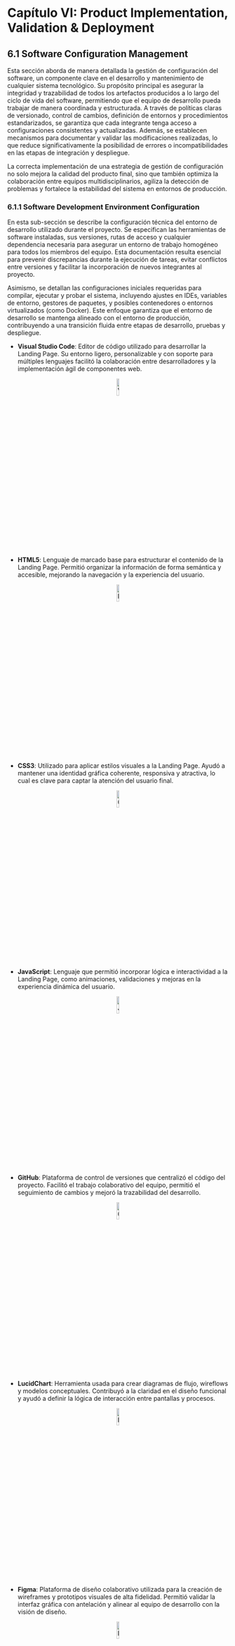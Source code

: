 # Capítulo VI: Product Implementation, Validation & Deployment

## 6.1 Software Configuration Management

Esta sección aborda de manera detallada la gestión de configuración del software, un componente clave en el desarrollo y mantenimiento de cualquier sistema tecnológico. Su propósito principal es asegurar la integridad y trazabilidad de todos los artefactos producidos a lo largo del ciclo de vida del software, permitiendo que el equipo de desarrollo pueda trabajar de manera coordinada y estructurada. A través de políticas claras de versionado, control de cambios, definición de entornos y procedimientos estandarizados, se garantiza que cada integrante tenga acceso a configuraciones consistentes y actualizadas. Además, se establecen mecanismos para documentar y validar las modificaciones realizadas, lo que reduce significativamente la posibilidad de errores o incompatibilidades en las etapas de integración y despliegue.

La correcta implementación de una estrategia de gestión de configuración no solo mejora la calidad del producto final, sino que también optimiza la colaboración entre equipos multidisciplinarios, agiliza la detección de problemas y fortalece la estabilidad del sistema en entornos de producción.

### 6.1.1 Software Development Environment Configuration

En esta sub-sección se describe la configuración técnica del entorno de desarrollo utilizado durante el proyecto. Se especifican las herramientas de software instaladas, sus versiones, rutas de acceso y cualquier dependencia necesaria para asegurar un entorno de trabajo homogéneo para todos los miembros del equipo. Esta documentación resulta esencial para prevenir discrepancias durante la ejecución de tareas, evitar conflictos entre versiones y facilitar la incorporación de nuevos integrantes al proyecto.

Asimismo, se detallan las configuraciones iniciales requeridas para compilar, ejecutar y probar el sistema, incluyendo ajustes en IDEs, variables de entorno, gestores de paquetes, y posibles contenedores o entornos virtualizados (como Docker). Este enfoque garantiza que el entorno de desarrollo se mantenga alineado con el entorno de producción, contribuyendo a una transición fluida entre etapas de desarrollo, pruebas y despliegue.



- **Visual Studio Code**: Editor de código utilizado para desarrollar la Landing Page. Su entorno ligero, personalizable y con soporte para múltiples lenguajes facilitó la colaboración entre desarrolladores y la implementación ágil de componentes web.

<div style="text-align: center;">
  <img src="../images/visualstudio.png" alt="Visual Studio Code" style="width:10%;"/>
</div>

- **HTML5**: Lenguaje de marcado base para estructurar el contenido de la Landing Page. Permitió organizar la información de forma semántica y accesible, mejorando la navegación y la experiencia del usuario.

<div style="text-align: center;">
  <img src="../images/html5.png" alt="HTML 5" style="width:10%;"/>
</div>

- **CSS3**: Utilizado para aplicar estilos visuales a la Landing Page. Ayudó a mantener una identidad gráfica coherente, responsiva y atractiva, lo cual es clave para captar la atención del usuario final.

<div style="text-align: center;">
  <img src="../images/css3.png" alt="CSS 3" style="width:10%;"/>
</div>

- **JavaScript**: Lenguaje que permitió incorporar lógica e interactividad a la Landing Page, como animaciones, validaciones y mejoras en la experiencia dinámica del usuario.

<div style="text-align: center;">
  <img src="../images/js.png" alt="JavaScript" style="width:10%;"/>
</div>

- **GitHub**: Plataforma de control de versiones que centralizó el código del proyecto. Facilitó el trabajo colaborativo del equipo, permitió el seguimiento de cambios y mejoró la trazabilidad del desarrollo.

<div style="text-align: center;">
  <img src="../images/github.png" alt="Github" style="width:10%;"/>
</div>

- **LucidChart**: Herramienta usada para crear diagramas de flujo, wireflows y modelos conceptuales. Contribuyó a la claridad en el diseño funcional y ayudó a definir la lógica de interacción entre pantallas y procesos.

<div style="text-align: center;">
  <img src="../images/lucidchart.png" alt="LucidChart" style="width:10%;"/>
</div>

- **Figma**: Plataforma de diseño colaborativo utilizada para la creación de wireframes y prototipos visuales de alta fidelidad. Permitió validar la interfaz gráfica con antelación y alinear al equipo de desarrollo con la visión de diseño.

<div style="text-align: center;">
  <img src="../images/figma.png" alt="Figma" style="width:10%;"/>
</div>

- **Android Studio**: Entorno de desarrollo para la aplicación móvil. Proporcionó las herramientas necesarias para programar, depurar, probar y empaquetar la app en dispositivos Android.

<div style="text-align: center;">
  <img src="../images/androidstudio.png" alt="CSS 3" style="width:10%;"/>
</div>

- **Kotlin**: Lenguaje de programación moderno utilizado para desarrollar la aplicación móvil. Su sintaxis clara y concisa mejoró la eficiencia del código y la productividad del equipo, alineándose con las mejores prácticas de desarrollo en Android.

<div style="text-align: center;">
  <img src="../images/kotilin.png" alt="Kotlin" style="width:10%;"/>
</div>

- **Trello**: Plataforma de gestión de tareas basada en tableros y tarjetas, utilizada para organizar y hacer seguimiento del progreso del equipo durante el desarrollo del proyecto. Facilitó la planificación de sprints, la asignación de responsabilidades y la visualización del avance en tiempo real, promoviendo una colaboración efectiva y una mejor administración del tiempo.

<div style="text-align: center;">
  <img src="../images/Trello.png" alt="Trello" style="width:10%;"/>
</div>


Cada una de estas herramientas fue seleccionada estratégicamente para cumplir con los objetivos del proyecto, asegurando una solución tecnológica robusta, escalable y centrada en la experiencia del usuario.

### 6.1.2 Source Code Management

**Repositorio de la Landing Page:**  
Durante el desarrollo de la Landing Page, utilizamos un repositorio centralizado en GitHub para almacenar y gestionar el código fuente del proyecto. Esto permitió el trabajo colaborativo, el control de versiones y la trazabilidad de cambios en el desarrollo.

**Implementación de GitFlow:**  
Para nuestra estrategia de gestión de versiones con Git, nos basamos en el modelo de ramificación propuesto en el artículo _“A successful Git branching model”_ de Vincent Driessen. Adoptamos el enfoque **GitFlow**, el cual proporciona una estructura clara y organizada para el desarrollo colaborativo, facilitando la integración y el mantenimiento del código.

- **Rama Principal (`main`)**: Contiene la versión estable en producción.  
- **Rama de Desarrollo (`develop`)**: Integra los últimos avances y funcionalidades en desarrollo. Actúa como entorno de integración continua.  
- **Rama de Lanzamiento (`release`)**: Utilizada para preparar una nueva versión del producto, permitiendo ajustes finales antes de su despliegue.  
  - Deriva de: `develop`  
  - Se fusiona con: `develop` y `main`  
- **Rama de Características (`feature`)**: Destinada al desarrollo de nuevas funcionalidades específicas del producto.  
  - Deriva de: `develop`  
  - Se fusiona con: `develop`  
- **Rama de Corrección Rápida (`hotfix`)**: Diseñada para aplicar soluciones urgentes a errores críticos detectados en producción.  
  - Deriva de: `main`  
  - Se fusiona con: `develop` y `main`  
- **Rama de Alcance (`scope`)**: Rama personalizada creada para gestionar desarrollos relacionados con un módulo o funcionalidad específica de gran tamaño o impacto. Su objetivo es permitir el aislamiento de tareas que abarquen múltiples ramas `feature`, mejorando la organización y facilitando su integración progresiva.  
  - Deriva de: `develop`  
  - Puede actuar como contenedor de varias `feature`  
  - Se fusiona con: `develop` o `release`, según el caso
  
<div style="text-align: center;">
  <img src="../images/gitflow.png" alt="Ejemplo ramas Gitflow" style="width:70%;"/>
</div>

**Conventional Commits:**  
Para mantener claridad y consistencia en los mensajes de confirmación (`commits`), adoptamos la convención **Conventional Commits**, la cual estandariza la estructura semántica de cada mensaje, permitiendo una mejor comprensión del historial de cambios y una posible automatización en la generación de changelogs.

**Tipos de mensajes utilizados:**

- `feat`: Incorporación de nuevas funcionalidades.
- `fix`: Corrección de errores o bugs.
- `docs`: Cambios relacionados con la documentación.
- `style`: Ajustes de formato sin impacto funcional.
- `refactor`: Reestructuración del código sin alterar su comportamiento.
- `test`: Adición o modificación de pruebas automatizadas.
- `chore`: Tareas de mantenimiento y configuraciones del entorno.
- `perf`: Mejoras orientadas al rendimiento del sistema.    

### 6.1.3 Source Code Style Guide & Conventions

Para garantizar un código legible, consistente y de fácil mantenimiento, se adoptaron las convenciones propuestas por Google en sus guías oficiales de estilo para HTML/CSS y JavaScript. La aplicación de estos lineamientos facilita el trabajo colaborativo y reduce la posibilidad de errores en etapas posteriores del desarrollo.

#### Convenciones para HTML/CSS (Google HTML/CSS Style Guide)

Durante la implementación de la Landing Page, se aplicaron las siguientes buenas prácticas recomendadas:

- Declarar siempre el tipo de documento (`<!DOCTYPE html>`) al inicio.
- Usar minúsculas para los nombres de los elementos HTML (`<p>`, `<h1>`, `<section>`, etc.).
- Cerrar correctamente todos los elementos HTML (por ejemplo, `<p></p>`).
- Colocar entre comillas los valores de los atributos (por ejemplo, `<div class="container">`).
- Incluir los atributos `alt`, `width` y `height` en las imágenes para accesibilidad y rendimiento.
- Evitar líneas de código excesivamente largas para facilitar la lectura.
- No omitir el elemento `<title>` dentro del `<head>`.
- Incluir `meta tags` relevantes al inicio del documento, como codificación, viewport y descripciones.

Estas convenciones aseguran una estructura semántica clara y una mejor interpretación por parte de navegadores y motores de búsqueda, además de contribuir a una experiencia de usuario coherente.

#### Convenciones para JavaScript (Google JavaScript Style Guide)

Para el desarrollo de funcionalidades interactivas con JavaScript, se aplicaron las siguientes convenciones:

- Usar notación **camelCase** para nombrar variables y funciones (por ejemplo: `numberArray`, `calculateSum()`).
- Emplear **comillas simples** para definir cadenas de texto (`'Este es un string'`).
- Finalizar todas las sentencias con punto y coma (`;`) para evitar errores de interpretación.
- Evitar el uso de `var` para declarar variables, priorizando `let` o `const` según la necesidad de reasignación.

Estas prácticas ayudan a mantener un estilo uniforme en el código fuente y previenen errores comunes relacionados con el scope, la redeclaración de variables o la gestión de valores dinámicos.

La aplicación sistemática de estas convenciones fortaleció la calidad del código entregado, promoviendo la claridad, la eficiencia y la colaboración efectiva entre los integrantes del equipo.

### 6.1.4 Software Deployment Configuration

Para el despliegue de la Landing Page del proyecto, se utilizó **GitHub Pages**, una plataforma gratuita que permite publicar sitios web estáticos directamente desde un repositorio de GitHub. Esta herramienta facilitó la publicación rápida y eficiente del contenido web desarrollado en HTML, CSS y JavaScript, sin necesidad de utilizar servidores adicionales ni configuraciones complejas.

El proceso de despliegue se realizó vinculando el repositorio del proyecto con GitHub Pages, configurando la rama correspondiente y asegurando que el contenido de la carpeta raíz (o `/docs`, según el caso) contuviera todos los archivos necesarios para el funcionamiento del sitio.

**Enlace de la Landing Page:**  
🔗 [https://1acc0238-2510-346-g3-eazylogistics.github.io/LandingPage/](https://1acc0238-2510-346-g3-eazylogistics.github.io/LandingPage/)

Este enlace corresponde a la versión publicada de la Landing Page, accesible desde cualquier dispositivo con conexión a internet, permitiendo validar su funcionamiento y presentación visual.

#### Configuración del Despliegue

<div style="text-align: center;">
  <img src="../images/landing_page_repository.png" alt="Inicio de Repositorio" style="width:70%;"/>
</div>

<div style="text-align: center;">
  <img src="../images/github_pages_configuration.png" alt="Configuracion de Deploy" style="width:70%;"/>
</div>

<div style="text-align: center;">
  <img src="../images/Deploy Github.png" alt="Github Pages Configuration" style="width:70%;"/>
</div>

- Selección de rama (`main`).
- Ubicación del contenido (`root`).
- Confirmación del estado en la pestaña **Pages** del repositorio.
- Mensajes de confirmación de despliegue exitoso.

#### Resultado del Despliegue

<div style="text-align: center;">
  <img src="../images/Landing Face.png" alt="Evidencia del Deploy" style="width:70%;"/>
</div>

Este despliegue permitió contar con una presentación web funcional del producto desde las primeras etapas del desarrollo, facilitando su validación por parte de usuarios, stakeholders y evaluadores.


## 6.2 Landing Page & Mobile Application Implementation
En esta sección se detalla el proceso completo de implementación, pruebas, documentación y despliegue de la Landing Page, los Web Services y las Aplicaciones Móviles. Abarca desde la planificación inicial hasta la entrega final, asegurando que cada componente cumpla con los requisitos establecidos y funcione correctamente.

## 6.2.1 Sprint 1
En esta sección se registra y explica el avance en términos de producto y trabajo colaborativo para el Sprint 1. Durante este sprint, el equipo se enfocará en la implementación de la Landing Page, asegurando que cumpla con los requisitos establecidos y funcione correctamente.

### 6.2.1.1 Sprint Planning 1  
En esta sección se especifican los aspectos principales del Sprint Planning Meeting. Este encuentro es fundamental para definir los objetivos y tareas del Sprint 1, asegurando que todos los miembros del equipo estén alineados y preparados para comenzar el trabajo. A continuación, se presenta un cuadro resumen del Sprint Planning Meeting, que incluye los puntos clave discutidos y las decisiones tomadas.

| **Sprint #**                       | Sprint 1                                                                                                                                                                                                                                                                                                                           | 
|------------------------------------|------------------------------------------------------------------------------------------------------------------------------------------------------------------------------------------------------------------------------------------------------------------------------------------------------------------------------------|
| **Sprint Planning Background**     |                                                                                                                                                                                                                                                                                                                                    |
| Date:                              | 2025/05/10                                                                                                                                                                                                                                                                                                                         |
| Time:                              | 5:00 PM                                                                                                                                                                                                                                                                                                                            |
| Location:                          | Reunión virtual via Discord                                                                                                                                                                                                                                                                                                        |
| Prepared by:                       | Gabriel Braithuaite, Mathias Vasquez                                                                                                                                                                                                                                                                                               |
| Attendees (to planning meeting):   | Gabriel Braithuaite, Mathias Vasquez, Joaquin Pedraza, Jose Luza, Fabian Reyes                                                                                                                                                                                                                                                     |
| Sprint n – 1 Review Summary        | No aplica para Sprint 1                                                                                                                                                                                                                                                                                                            |
| Sprint n – 1 Retrospective Summary | No aplica para Sprint 1                                                                                                                                                                                                                                                                                                            |
| **Sprint Goal & User Stories**     |                                                                                                                                                                                                                                                                                                                                    | 
| Sprint 1 Goal                      | **Our focus is** on developing and implementing a functional and attractive Landing Page. <br> **We believe it delivers** a positive first impression and attracts potential users to explore more about our product. <br> **This will be confirmed when** the Landing Page is deployed and receives positive feedback from users. |
| Sprint 1 Velocity                  | Para este sprint 1, el equipo de EazyLogistics puede aceptar 18 Story Points, los cuales son abarcados en las User Stories de la primera EPIC.                                                                                                                                                                                     |
| Sum of Story Points                | 18                                                                                                                                                                                                                                                                                                                                 |

### 6.2.1.2 Sprint Backlog 1  
En esta sección se presenta el Sprint Backlog del Sprint 1, que incluye las tareas y actividades planificadas para el desarrollo de la Landing Page. Cada tarea está asociada a una User Story específica, lo que permite al equipo realizar un seguimiento del progreso y asegurarse de que se cumplan los objetivos del sprint.

Screenshot del Sprint Backlog del Sprint 1 en Trello: https://trello.com/b/xzXIrtZu/eazylogistics

| **Sprint #** | Sprint 1                                     |                |                                                                               |                                                                                                                                                                                                    |                       |              |        |
|--------------|----------------------------------------------|----------------|-------------------------------------------------------------------------------|----------------------------------------------------------------------------------------------------------------------------------------------------------------------------------------------------|-----------------------|--------------|--------|
| User Story   |                                              | Work Item/Task |                                                                               |                                                                                                                                                                                                    |                       |              |        |
| Id           | Title                                        | Id             | Title                                                                         | Description                                                                                                                                                                                        | Estimation<br>(Hours) | Assined To   | Status |
| US001        | Acceso a la sección de Resumen	              | WI001          | Implementación de acceso a la sección de Resumen                              | Desarrollar y configurar la sección de información de la página de resumen para que los visitantes puedan acceder fácilmente y obtener información clara sobre la aplicación.                      | 1 hora                | Fabian Reyes | Done   |
| US002        | Acceso a la sección de Características	      | WI002          | Implementación de acceso a la sección de Características                      | Desarrollar y configurar la página de "Características" para que los visitantes puedan acceder fácilmente y enterarse de las características claves de la aplicación.                              | 1 hora                | Fabian Reyes | Done   | 
| US003        | Envío de Correos a los CEO de Easylogistics  | WI003          | Implementación de envío de correos a los CEO de Easylogistics                 | Desarrollar y configurar la funcionalidad que permita a los visitantes enviar correos con información adicional sobre las funcionalidades de la aplicación a los CEO de Easylogistics.             | 1 hora                | Fabian Reyes | Done   |
| US004        | Registro de Nuevos Usuarios                  | WI004          | Implementación de registro de nuevos usuarios                                 | Desarrollar y configurar la funcionalidad que permita a los visitantes registrarse como usuarios para ponerse en contacto y utilizar la aplicación.                                                | 1 hora                | Fabian Reyes | Done   |
| US005        | Información de Funcionalidades               | WI005          | Implementación de la sección de Información de Funcionalidades                | Desarrollar y configurar un sector en la página que detalle todas las funcionalidades que ofrece la aplicación.                                                                                    | 1 hora                | Fabian Reyes | Done   |
| US006        | Sector de Planes Disponibles                 | WI006          | Implementación del sector de Planes Disponibles                               | Desarrollar y configurar un sector en la página que muestre los diferentes planes que ofrece la aplicación, permitiendo a los visitantes escoger el que mejor se adapte a sus necesidades.         | 1 hora                | Fabian Reyes | Done   |
| US007        | Sector de Preguntas Frecuentes               | WI007          | Implementación del sector de Preguntas Frecuentes                             | Desarrollar y configurar un sector en la página que permita a los visitantes acceder a preguntas frecuentes y obtener respuestas rápidas a dudas comunes.                                          | 1 hora                | Fabian Reyes | Done   |
| US008        | 	Conexión de Easylogistics con la Aplicación | WI008          | Implementación de la sección de Conexión de Easylogistics con LogisticsMaster | Desarrollar y configurar una sección en la página que explique cómo Easylogistics está conectado con la aplicación, proporcionando a los visitantes una comprensión clara de su propósito y origen | 1 hora                | Fabian Reyes | Done   |

### 6.2.1.3 Development Evidence for Sprint Review  
En esta sección se explican y presentan los avances en la implementación de los productos de la solución según el alcance del Sprint 1. Durante este sprint, el equipo se ha enfocado en la creación y despliegue de la Landing Page

| Repository             | Branch | Commit Id | Commit Message                    | Commit Message Body                                                     | Commited on (Date) |
|------------------------|--------|-----------|-----------------------------------|-------------------------------------------------------------------------|--------------------|
| FabianTG25/LandingPage | main   |           | Implementación de la Landing Page | Se implementó la Landing Page con todas las funcionalidades requeridas. | 2025/05/14         |

Enlace al repositorio: https://github.com/1ACC0238-2510-346-G3-EazyLogistics/LandingPage

### 6.2.1.4 Testing Suite Evidence for Sprint Review  
Para este sprint, no se han realizado pruebas automatizadas, ya que el equipo ha decidido enfocarse en la implementación de la Landing Page y no se han desarrollado pruebas unitarias o de integración. Sin embargo, se han realizado pruebas manuales para asegurar que la Landing Page funcione correctamente y cumpla con los requisitos establecidos.
Se podrían implementar pruebas automatizadas utilizando herramientas como Selenium en futuros sprints, pero por el momento, el equipo ha optado por realizar pruebas manuales para asegurar la calidad del producto.

### 6.2.1.5 Execution Evidence for Sprint Review  
En este Sprint 1, el equipo ha desarrollado y desplegado la Landing Page, asegurando que cumpla con los requisitos establecidos y funcione correctamente. A continuación, se presentan las evidencias de ejecución del Sprint 1, que incluyen capturas de pantalla y descripciones de las funcionalidades implementadas.

### 6.2.1.6 Services Documentation Evidence for Sprint Review  
Este sprint 1 tuvo como enfoque principal la implementación de la Landing Page, por lo que no se han desarrollado Web Services. La documentación de Endpoints con OpenAPI y los detalles relacionados con Web Services serán relevantes en sprints futuros cuando se aborde la implementación y documentación de estos servicios. 

### 6.2.1.7 Software Deployment Evidence for Sprint Review  
En este Sprint 1, el equipo ha desplegado la Landing Page utilizando github pages. A continuación, se presentan las evidencias de despliegue del Sprint 1, que incluyen capturas de pantalla y pasos detallados del proceso de despliegue.
1. **Creación del Repositorio**: Se creó un repositorio en GitHub para alojar el código de la Landing Page. El repositorio se llama "LandingPage" y está disponible en la cuenta de GitHub del equipo.
<br> ![Landing Page Repository](../images/landing_page_repository.png)
<br> url del repositorio: https://github.com/1ACC0238-2510-346-G3-EazyLogistics/LandingPage

2. **Configuración de GitHub Pages**: Se habilitó la opción de GitHub Pages en la configuración del repositorio. Esto permite que el contenido del repositorio se publique como una página web estática.
<br> ![GitHub Pages Configuration](../images/github_pages_configuration.png)

3. **Despliegue de la Landing Page**: Se subió el código HTML y CSS de la Landing Page al repositorio. GitHub Pages generó automáticamente una URL para acceder a la página.
<br> ![Landing Page Deployment](../images/landing_page_deployment.png)

4. **Acceso a la Landing Page**: La Landing Page se puede acceder a través de la URL proporcionada por GitHub Pages. Esta URL es pública y permite que cualquier persona acceda a la página.
<br> ![Landing Page Access](../images/landing_page_access.png)
<br> url de la landing page: https://1acc0238-2510-346-g3-eazylogistics.github.io/LandingPage/

### 6.2.1.8 Team Collaboration Insights during Sprint  
Para el desarrollo de este sprint, el equipo se dividió las actividades de implementación de la Landing Page, asegurando que cada miembro del equipo se encargara de una parte específica del proyecto.

GitHub insights:


## 6.3 Validation Interviews  
### 6.3.1 Diseño de Entrevistas  
### 6.3.2 Registro de Entrevistas  
### 6.3.3 Evaluaciones según heurísticas  

## 6.4 Video About-the-Product
